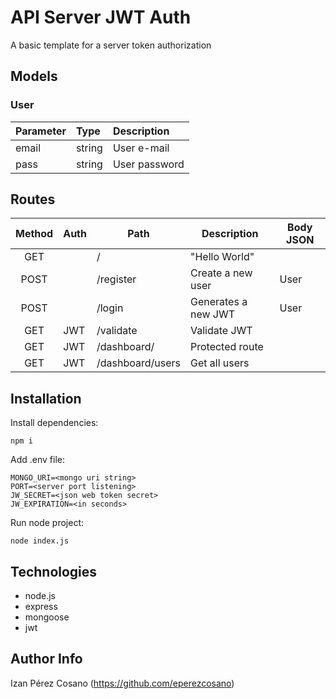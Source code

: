 # API Server JWT Auth
A basic template for a server token authorization

## Models

### User

| Parameter | Type | Description |
| :--- | :--- | :--- |
| email | string | User e-mail |
| pass | string | User password |

## Routes

| Method | Auth | Path | Description | Body JSON |
| :---: | --- | --- | --- | --- |
| GET | | / | "Hello World" | |
| POST | | /register | Create a new user | User |
| POST | | /login | Generates a new JWT | User |
| GET | JWT | /validate | Validate JWT | |
| GET | JWT | /dashboard/ | Protected route | |
| GET | JWT | /dashboard/users | Get all users | |


## Installation

Install dependencies:

```
npm i
```

Add .env file:

```
MONGO_URI=<mongo uri string>
PORT=<server port listening>
JW_SECRET=<json web token secret>
JW_EXPIRATION=<in seconds>
```

Run node project:

```
node index.js
```

## Technologies

- node.js
- express
- mongoose
- jwt

## Author Info

Izan Pérez Cosano (https://github.com/eperezcosano)
